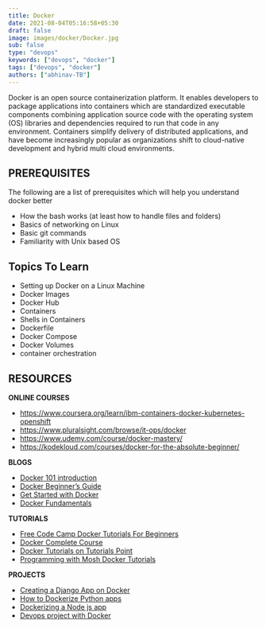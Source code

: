 ```yaml
---
title: Docker
date: 2021-08-04T05:16:58+05:30
draft: false
image: images/docker/Docker.jpg
sub: false
type: "devops"
keywords: ["devops", "docker"]
tags: ["devops", "docker"]
authors: ["abhinav-TB"]
---
```


Docker is an open source containerization platform. It enables developers to package applications into containers which are standardized executable components combining application source code with the operating system (OS) libraries and dependencies required to run that code in any environment. Containers simplify delivery of distributed applications, and have become increasingly popular as organizations shift to cloud-native development and hybrid multi cloud environments.

## PREREQUISITES

The following are a list of prerequisites which will help you understand docker better

- How the bash works (at least how to handle files and folders)
- Basics of networking on Linux
- Basic git commands
- Familiarity with Unix based OS

## Topics To Learn

- Setting up Docker on a Linux Machine
- Docker Images
- Docker Hub
- Containers
- Shells in Containers
- Dockerfile
- Docker Compose
- Docker Volumes
- container orchestration

## RESOURCES

**ONLINE COURSES**

- https://www.coursera.org/learn/ibm-containers-docker-kubernetes-openshift
- https://www.pluralsight.com/browse/it-ops/docker
- https://www.udemy.com/course/docker-mastery/
- https://kodekloud.com/courses/docker-for-the-absolute-beginner/

**BLOGS**

- [Docker 101 introduction](https://www.bmc.com/blogs/docker-101-introduction/)
- [Docker Beginner’s Guide](https://medium.com/codingthesmartway-com-blog/docker-beginners-guide-part-1-images-containers-6f3507fffc98)
- [Get Started with Docker](https://medium.com/@sarinduudagepala/get-started-with-docker-f20380bcb40b)
- [Docker Fundamentals](https://blog.skay.dev/docker-fundamentals)

**TUTORIALS**

- [Free Code Camp Docker Tutorials For Beginners](https://www.youtube.com/watch?v=fqMOX6JJhGo)
- [Docker Complete Course](https://youtu.be/3c-iBn73dDE)
- [Docker Tutorials on Tutorials Point](https://www.tutorialspoint.com/docker/index.htm)
- [Programming with Mosh Docker Tutorials](https://www.youtube.com/watch?v=pTFZFxd4hOI)

**PROJECTS**

- [Creating a Django App on Docker](https://www.youtube.com/watch?v=XDaQAmkDFX4)
- [How to Dockerize Python apps](https://www.youtube.com/watch?v=bi0cKgmRuiA)
- [Dockerizing a Node js app](https://www.youtube.com/watch?v=FCz10zapsI8)
- [Devops project with Docker](https://www.youtube.com/watch?v=nMLQgXf8tZ0&t=164s)
